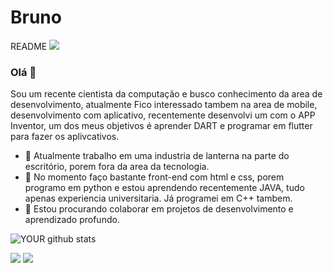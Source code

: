 # Bruno
README
<img src="https://github.com/pr2tik1/pr2tik1/blob/master/IMAGE-NAME">

### Olá 👋
Sou um recente cientista da computação e busco conhecimento da area de desenvolvimento, atualmente  Fico interessado tambem na area de mobile, desenvolvimento com aplicativo, recentemente desenvolvi um com o APP Inventor, um dos meus objetivos é aprender DART e programar em flutter para fazer os aplivcativos.
- 🔭 Atualmente trabalho em uma industria de lanterna na parte do escritório, porem fora da area da tecnologia.
- 🌱 No momento faço bastante front-end com html e css, porem programo em python e estou aprendendo recentemente JAVA, tudo apenas experiencia universitaria. Já programei em C++ tambem.
- 🤝 Estou procurando colaborar em projetos de desenvolvimento e aprendizado profundo.

![YOUR github stats](https://github-readme-stats.vercel.app/api?username=USERNAME)

[<img src="https://img.shields.io/badge/linkedin-%230077B5.svg?&style=for-the-badge&logo=linkedin&logoColor=white" />](https://www.linkedin.com/in/bruno-vinicius-03179219b/) [<img src = "https://img.shields.io/badge/instagram-%23E4405F.svg?&style=for-the-badge&logo=instagram&logoColor=white">](https://www.instagram.com/bru_vinii/)
